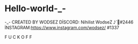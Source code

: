 # Hello-world-_-
-_-
CREATED BY WODSEZ 
DİSCORD: Nihilist WodseZ 𝅘𝅥𝅯`🌼#2446
İNSTAGRAM:https://www.instagram.com/wodsez/
#1337

F
U
C
K
O
F
F
